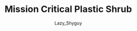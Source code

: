 ---
media: "images/rounds/round_1/oxygen_producing_plastic.png"
media_type: image
title: Mission Critical Plastic Shrub
author: [Lazy_Shyguy]
desc: Research tells the crew that a desk plant supplies the entire ship with air, and when informed it is plastic, insist that they make oxygen-producing plastic.
---